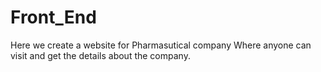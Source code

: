 # Front_End
 Here we create a website for Pharmasutical company Where anyone can visit and get the details about the company.

